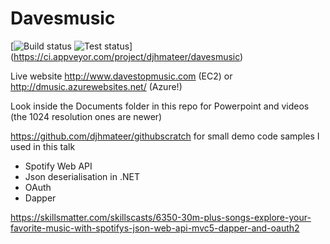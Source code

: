 # Davesmusic
[![Build status](https://ci.appveyor.com/api/projects/status/pdi7o9u020m1ag7i?svg=true)
![Test status](http://teststatusbadge.azurewebsites.net/api/status/djhmateer/davesmusic)]
(https://ci.appveyor.com/project/djhmateer/davesmusic)

Live website http://www.davestopmusic.com (EC2) or
 http://dmusic.azurewebsites.net/ (Azure!)

Look inside the Documents folder in this repo for Powerpoint and videos (the 1024 resolution ones are newer)

https://github.com/djhmateer/githubscratch for small demo code samples I used in this talk

- Spotify Web API
- Json deserialisation in .NET
- OAuth
- Dapper



https://skillsmatter.com/skillscasts/6350-30m-plus-songs-explore-your-favorite-music-with-spotifys-json-web-api-mvc5-dapper-and-oauth2

